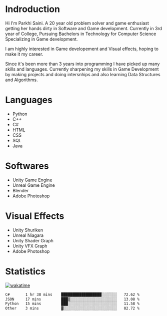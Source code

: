 # Indroduction
Hi I'm Parkhi Saini. A 20 year old problem solver and game enthusiast getting her hands dirty in Software and Game development. Currently in 3rd year of College, Pursuing Bachelors in Technology for Computer Science Specializing in Game development.

I am highly interested in Game developement and Visual effects, hoping to make it my career.

Since it's been more than 3 years into programming I have picked up many skills and languages. Currently sharpening my skills in Game Development by making projects and doing intersnhips and also learning Data Structures and Algorithms.

# Languages

- Python 
- C++
- C#
- HTML 
- CSS
- SQL
- Java

# Softwares

- Unity Game Engine
- Unreal Game Engine
- Blender
- Adobe Photoshop

# Visual Effects

- Unity Shuriken
- Unreal Niagara
- Unity Shader Graph
- Unity VFX Graph
- Adobe Photoshop

# Statistics
[![wakatime](https://wakatime.com/badge/user/659f56cf-9635-4f70-9140-7dbdc934cfec.svg)](https://wakatime.com/@659f56cf-9635-4f70-9140-7dbdc934cfec)
<!--START_SECTION:waka-->

```txt
C#       1 hr 38 mins    ██████████████████░░░░░░░   72.62 %
JSON     17 mins         ███▒░░░░░░░░░░░░░░░░░░░░░   13.08 %
Python   15 mins         ███░░░░░░░░░░░░░░░░░░░░░░   11.58 %
Other    3 mins          ▓░░░░░░░░░░░░░░░░░░░░░░░░   02.72 %
```

<!--END_SECTION:waka-->












